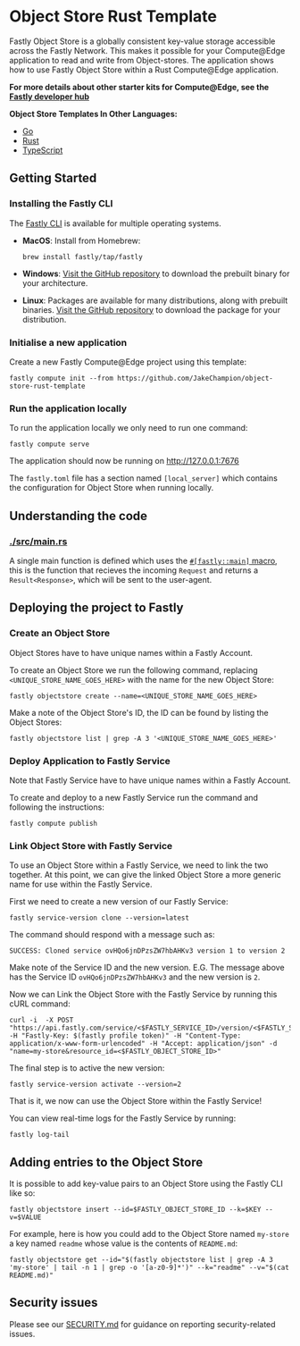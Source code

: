 # Object Store Rust Template

Fastly Object Store is a globally consistent key-value storage accessible across the Fastly Network. This makes it possible for your Compute@Edge application to read and write from Object-stores. The application shows how to use Fastly Object Store within a Rust Compute@Edge application.

**For more details about other starter kits for Compute@Edge, see the [Fastly developer hub](https://developer.fastly.com/solutions/starters)**

**Object Store Templates In Other Languages:**

- [Go](https://github.com/JakeChampion/Object-Store-Go-Template/#object-store-go-template)
- [Rust](https://github.com/JakeChampion/Object-Store-Rust-Template#object-store-rust-template)
- [TypeScript](https://github.com/JakeChampion/Object-Store-TypeScript-Template#object-store-typescript-template)

## Getting Started

### Installing the Fastly CLI

The [Fastly CLI](https://developer.fastly.com/learning/tools/cli/) is available for multiple operating systems.

- **MacOS**: Install from Homebrew:

    ```
    brew install fastly/tap/fastly
    ```

- **Windows**: [Visit the GitHub repository](https://github.com/fastly/cli/releases/latest) to download the prebuilt binary for your architecture.
- **Linux**: Packages are available for many distributions, along with prebuilt binaries. [Visit the GitHub repository](https://github.com/fastly/cli/releases/latest) to download the package for your distribution.

### Initialise a new application

Create a new Fastly Compute@Edge project using this template:

```shell
fastly compute init --from https://github.com/JakeChampion/object-store-rust-template
```

### Run the application locally

To run the application locally we only need to run one command:

```shell
fastly compute serve
```

The application should now be running on <http://127.0.0.1:7676>

The `fastly.toml` file has a section named `[local_server]` which contains the configuration for Object Store when running locally.

## Understanding the code

### [./src/main.rs](./src/main.rs)

A single main function is defined which uses the [`#[fastly::main]` macro](https://docs.rs/fastly/latest/fastly/attr.main.html), this is the function that recieves the incoming `Request` and returns a `Result<Response>`, which will be sent to the user-agent.

## Deploying the project to Fastly

### Create an Object Store

Object Stores have to have unique names within a Fastly Account.

To create an Object Store we run the following command, replacing `<UNIQUE_STORE_NAME_GOES_HERE>` with the name for the new Object Store:

```shell
fastly objectstore create --name=<UNIQUE_STORE_NAME_GOES_HERE>
```

Make a note of the Object Store's ID, the ID can be found by listing the Object Stores:
```shell
fastly objectstore list | grep -A 3 '<UNIQUE_STORE_NAME_GOES_HERE>'
```

### Deploy Application to Fastly Service

Note that Fastly Service have to have unique names within a Fastly Account.

To create and deploy to a new Fastly Service run the command and following the instructions:

```shell
fastly compute publish
```

### Link Object Store with Fastly Service

To use an Object Store within a Fastly Service, we need to link the two together. At this point, we can give the linked Object Store a more generic name for use within the Fastly Service.

First we need to create a new version of our Fastly Service:

```shell
fastly service-version clone --version=latest
```

The command should respond with a message such as:
```shell
SUCCESS: Cloned service ovHQo6jnDPzsZW7hbAHKv3 version 1 to version 2
```

Make note of the Service ID and the new version. E.G. The message above has the Service ID `ovHQo6jnDPzsZW7hbAHKv3` and the new version is `2`.

Now we can Link the Object Store with the Fastly Service by running this cURL command:

```shell
curl -i  -X POST "https://api.fastly.com/service/<$FASTLY_SERVICE_ID>/version/<$FASTLY_SERVICE_VERSION>/resource" -H "Fastly-Key: $(fastly profile token)" -H "Content-Type: application/x-www-form-urlencoded" -H "Accept: application/json" -d "name=my-store&resource_id=<$FASTLY_OBJECT_STORE_ID>"
```

The final step is to active the new version:
```shell
fastly service-version activate --version=2
```

That is it, we now can use the Object Store within the Fastly Service!

You can view real-time logs for the Fastly Service by running:
```shell
fastly log-tail
```

## Adding entries to the Object Store

It is possible to add key-value pairs to an Object Store using the Fastly CLI like so:
```shell
fastly objectstore insert --id=$FASTLY_OBJECT_STORE_ID --k=$KEY --v=$VALUE
```

For example, here is how you could add to the Object Store named `my-store` a key named `readme` whose value is the contents of `README.md`:
```shell
fastly objectstore get --id="$(fastly objectstore list | grep -A 3 'my-store' | tail -n 1 | grep -o '[a-z0-9]*')" --k="readme" --v="$(cat README.md)"
```

## Security issues

Please see our [SECURITY.md](SECURITY.md) for guidance on reporting security-related issues.
